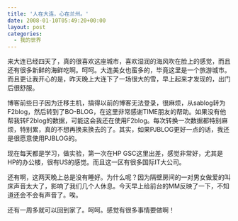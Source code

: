 ```yaml
---
title: '人在大连，心在兰州。'
date: 2008-01-10T05:49:20+00:00
layout: post
categories:
  - 我的世界
---
```


来大连已经四天了，真的很喜欢这座城市，喜欢湿润的海风吹在脸上的感觉，而且还有很多新鲜的海鲜吃啊。呵呵。大连美女也蛮多的，毕竟这里是一个旅游城市。而且更让我开心的是，昨天晚上大连下了一场很大的雪，早上起来才发现的，出门后很舒服。

博客前些日子因为迁移主机，搞得以前的博客无法登录，很麻烦，从sablog转为F2blog，然后转到了BO-BLOG，在这里非常感谢TIME朋友的帮助。如果没有他帮我转F2blog的数据，可能这会我还在使用F2blog。每次转换一次数据都特别麻烦，特别累，真的不想再换来换去的了。其实，如果PJBLOG更好一点的话，我还是很愿意使用PJBLOG的。

现在每天都是学习，做实验，第一次在HP GSC这里出差，感觉非常好，尤其是HP的办公楼，很有US的感觉。而且这一区有很多国际IT大公司。

还有啊，这两天晚上总是没有睡好。为什么呢？因为隔壁房间的一对男女做爱的叫床声音太大了，影响了我们几个人休息。今天早上给前台的MM反映了一下，不知道还会不会有声音了。唉。

还有一周多就可以回到家了。呵呵。感觉有很多事情要做啊！